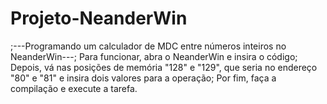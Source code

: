 # Projeto-NeanderWin
;---Programando um calculador de MDC entre números inteiros no NeanderWin---;
Para funcionar, abra o NeanderWin e insira o código;
Depois, vá nas posições de memória "128" e "129", que seria no endereço "80" e "81" e insira dois valores para a operação;
Por fim, faça a compilação e execute a tarefa.
